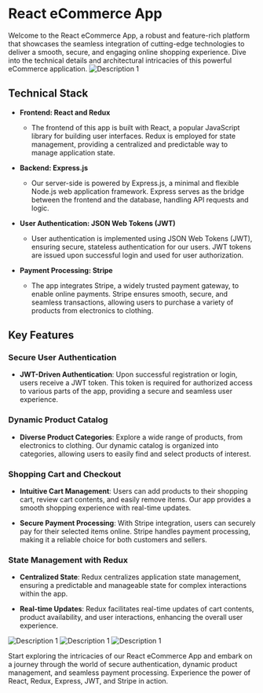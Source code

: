 # React eCommerce App

Welcome to the React eCommerce App, a robust and feature-rich platform that showcases the seamless integration of cutting-edge technologies to deliver a smooth, secure, and engaging online shopping experience. Dive into the technical details and architectural intricacies of this powerful eCommerce application.
![Description 1](https://github.com/Khoubaib-Boughalmi/e-shopProd/blob/main/asset/img0.png)
## Technical Stack

- **Frontend: React and Redux**
  - The frontend of this app is built with React, a popular JavaScript library for building user interfaces. Redux is employed for state management, providing a centralized and predictable way to manage application state.

- **Backend: Express.js**
  - Our server-side is powered by Express.js, a minimal and flexible Node.js web application framework. Express serves as the bridge between the frontend and the database, handling API requests and logic.

- **User Authentication: JSON Web Tokens (JWT)**
  - User authentication is implemented using JSON Web Tokens (JWT), ensuring secure, stateless authentication for our users. JWT tokens are issued upon successful login and used for user authorization.

- **Payment Processing: Stripe**
  - The app integrates Stripe, a widely trusted payment gateway, to enable online payments. Stripe ensures smooth, secure, and seamless transactions, allowing users to purchase a variety of products from electronics to clothing.

## Key Features

### Secure User Authentication

- **JWT-Driven Authentication**: Upon successful registration or login, users receive a JWT token. This token is required for authorized access to various parts of the app, providing a secure and seamless user experience.

### Dynamic Product Catalog

- **Diverse Product Categories**: Explore a wide range of products, from electronics to clothing. Our dynamic catalog is organized into categories, allowing users to easily find and select products of interest.

### Shopping Cart and Checkout

- **Intuitive Cart Management**: Users can add products to their shopping cart, review cart contents, and easily remove items. Our app provides a smooth shopping experience with real-time updates.

- **Secure Payment Processing**: With Stripe integration, users can securely pay for their selected items online. Stripe handles payment processing, making it a reliable choice for both customers and sellers.

### State Management with Redux

- **Centralized State**: Redux centralizes application state management, ensuring a predictable and manageable state for complex interactions within the app.

- **Real-time Updates**: Redux facilitates real-time updates of cart contents, product availability, and user interactions, enhancing the overall user experience.

![Description 1](https://github.com/Khoubaib-Boughalmi/e-shopProd/blob/main/asset/img1.png)
![Description 1](https://github.com/Khoubaib-Boughalmi/e-shopProd/blob/main/asset/img3.png)
![Description 1](https://github.com/Khoubaib-Boughalmi/e-shopProd/blob/main/asset/img2.png)

Start exploring the intricacies of our React eCommerce App and embark on a journey through the world of secure authentication, dynamic product management, and seamless payment processing. Experience the power of React, Redux, Express, JWT, and Stripe in action.
